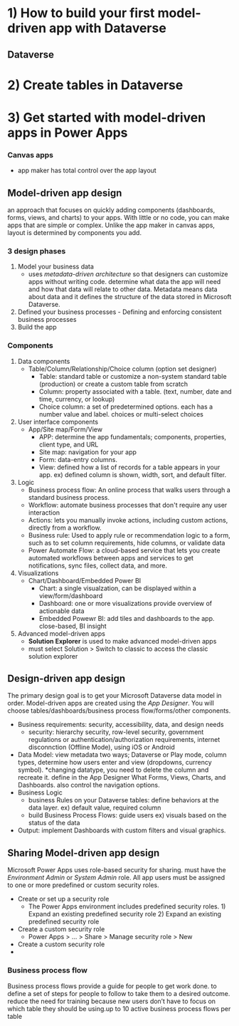 # 1) How to build your first model-driven app with Dataverse
## Dataverse

# 2) Create tables in Dataverse
# 3) Get started with model-driven apps in Power Apps
### Canvas apps
- app maker has total control over the app layout

## Model-driven app design
an approach that focuses on quickly adding components (dashboards, forms, views, and charts) to your apps. With little or no code, you can make apps that are simple or complex. Unlike the app maker in canvas apps, layout is determined by components you add.

### 3 design phases
1. Model your business data
    -  uses *metadata-driven architecture* so that designers can customize apps without writing code. determine what data the app will need and how that data will relate to other data. Metadata means data about data and it defines the structure of the data stored in Microsoft Dataverse.
2. Defined your business processes - Defining and enforcing consistent business processes 
3. Build the app

### Components
1. Data components
    - Table/Column/Relationship/Choice column (option set designer)
        - Table: standard table or customize a non-system standard table (production) or create a custom table from scratch
        - Column: property associated with a table. (text, number, date and time, currency, or lookup)
        - Choice column: a set of predetermined options. each has a number value and label. choices or multi-select choices    
2. User interface components
    - App/Site map/Form/View
        - APP: determine the app fundamentals; components, properties, client type, and URL
        - Site map: navigation for your app
        - Form: data-entry columns.
        - View: defined how a list of records for a table appears in your app. ex) defined column is shown, width, sort, and default filter.    
3. Logic
    - Business process flow: An online process that walks users through a standard business process. 
    - Workflow: automate business processes that don't require any user interaction
    - Actions: lets you manually invoke actions, including custom actions, directly from a workflow.
    - Business rule: Used to apply rule or recommendation logic to a form, such as to set column requirements, hide columns, or validate data
    - Power Automate Flow: a cloud-based service that lets you create automated workflows between apps and services to get notifications, sync files, collect data, and more.
4. Visualizations
    - Chart/Dashboard/Embedded Power BI
        - Chart: a single visualzation, can be displayed within a view/form/dashboard
        - Dashboard: one or more visualizations provide overview of actionable data
        - Embedded Powewr BI: add tiles and dashboards to the app. close-based, BI insight    
5. Advanced model-driven apps
    - **Solution Explorer** is used to make advanced model-driven apps
    - must select Solution > Switch to classic to access the classic solution explorer

## Design-driven app design
The primary design goal is to get your Microsoft Dataverse data model in order. Model-driven apps are created using the *App Designer*. You will choose tables/dashboards/business process flow/forms/other components.
- Business requirements: security, accessibility, data, and design needs
    - security: hierarchy security, row-level security, government regulations or authentication/authorization requirements, internet disconnction (Offline Mode), using iOS or Android 
- Data Model: view metadata two ways; Dataverse or Play mode, column types, determine how users enter and view (dropdowns, currency symbol). *changing datatype, you need to delete the column and recreate it. define in the App Designer What Forms, Views, Charts, and Dashboards. also control the navigation options. 
- Business Logic
    - business Rules on your Dataverse tables: define behaviors at the data layer. ex) default value, required column
    - build Business Process Flows: guide users ex) visuals based on the status of the data
- Output: implement Dashboards with custom filters and visual graphics.

## Sharing Model-driven app design
Microsoft Power Apps uses role-based security for sharing. must have the *Environment Admin* or *System Admin* role. All app users must be assigned to one or more predefined or custom security roles.

  - Create or set up a security role
       - The Power Apps environment includes predefined security roles. 1) Expand an existing predefined security role  2) Expand an existing predefined security role
   - Create a custom security role
       - Power Apps > ... > Share > Manage security role > New
   - Create a custom security role
   - 
### Business process flow
Business process flows provide a guide for people to get work done. to define a set of steps for people to follow to take them to a desired outcome. reduce the need for training because new users don’t have to focus on which table they should be using.up to 10 active business process flows per table
